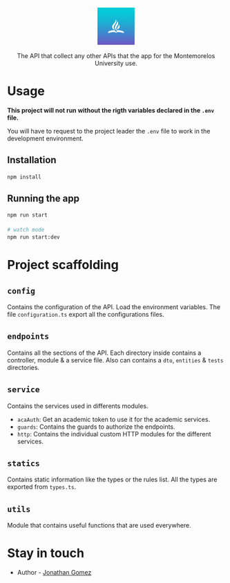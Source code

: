 <p align="center">
  <img src="./icon.png" width="86" alt="Nest Logo" />
</p>

<p align="center">
  The API that collect any other APIs that the app for the Montemorelos University use.
</p>

# Usage
**This project will not run without the rigth variables declared in the `.env` file.**

You will have to request to the project leader the `.env` file to work in the development environment.


## Installation
```bash
npm install
```

## Running the app
```bash
npm run start

# watch mode
npm run start:dev
```

# Project scaffolding
## `config`
Contains the configuration of the API. Load the environment variables. The file `configuration.ts` export all the configurations files.
## `endpoints`
Contains all the sections of the API. Each directory inside contains a controller, module & a service file. Also can contains a `dto`, `entities` & `tests` directories.
## `service`
Contains the services used in differents modules.
- `acaAuth`: Get an academic token to use it for the academic services.
- `guards`: Contains the guards to authorize the endpoints.
- `http`: Contains the individual custom HTTP modules for the different services.

## `statics`
Contains static information like the types or the rules list. All the types are exported from `types.ts`.

## `utils`
Module that contains useful functions that are used everywhere.

# Stay in touch
- Author - [Jonathan Gomez](https://jonathangomz.github.io)
